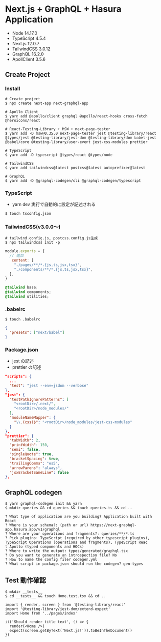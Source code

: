 # Next.js + GraphQL + Hasura Application

- Node 14.17.0
- TypeScript 4.5.4
- Next.js 12.0.7
- TailwindCSS 3.0.12
- GraphQL 16.2.0
- ApollClient 3.5.6

## Create Project

### Install

```shell
# Create project
$ npx create next-app next-graphql-app

# Apollo Client
$ yarn add @apollo/client graphql @apollo/react-hooks cross-fetch @heroicons/react

# React-Testing-Library + MSW + next-page-tester
$ yarn add -D msw@0.35.0 next-page-tester jest @testing-library/react @types/jest @testing-library/jest-dom @testing-library/dom babel-jest @babel/core @testing-library/user-event jest-css-modules prettier

# TypeScript
$ yarn add -D typescript @types/react @types/node

# TailwindCSS
$ yarn add tailwindcss@latest postcss@latest autoprefixer@latest

# GraphQL
$ yarn add -D @graphql-codegen/cli @graphql-codegen/typescript
```

### TypeScript

- yarn dev 実行で自動的に設定が記述される

```shell
$ touch tsconfig.json
```

### TailwindCSS(v3.0.0〜)

```shell
# tailwind.config.js, postcss.config.js生成
$ npx tailwindcss init -p
```

```js:tailwind.config.js
module.exports = {
  // 追加
   content: [
    "./pages/**/*.{js,ts,jsx,tsx}",
    "./components/**/*.{js,ts,jsx,tsx}",
  ],
}
```

```css:global.css
@tailwind base;
@tailwind components;
@tailwind utilities;
```

### .babelrc

```shell
$ touch .babelrc
```

```json
{
  "presets": ["next/babel"]
}
```

### Package.json

- jest の記述
- prettier の記述

```json
"scripts": {
  ...
  "test": "jest --env=jsdom --verbose"
},
"jest": {
  "testPathIgnorePatterns": [
    "<rootDir>/.next/",
    "<rootDir>/node_modules/"
  ],
  "moduleNameMapper": {
    "\\.(css)$": "<rootDir>/node_modules/jest-css-modules"
  }
},
"prettier": {
  "tabWidth": 2,
  "printWidth": 150,
  "semi": false,
  "singleQuote": true,
  "bracketSpacing": true,
  "trailingComma": "es5",
  "arrowParens": "always",
  "jsxBracketSameLine": false
},
```

## GraphQL codegen

```shell
$ yarn graphql-codegen init && yarn
$ mkdir queries && cd queries && touch queries.ts && cd ..
```

```shell:init
? What type of application are you building? Application built with React
? Where is your schema?: (path or url) https://next-graphql-app.hasura.app/v1/graphql
? Where are your operations and fragments?: queries/**/*.ts
? Pick plugins: TypeScript (required by other typescript plugins), TypeScript Operations (operations and fragments), TypeScript Reac
t Apollo (typed components and HOCs)
? Where to write the output: types/generated/graphql.tsx
? Do you want to generate an introspection file? No
? How to name the config file? codegen.yml
? What script in package.json should run the codegen? gen-types
```

## Test 動作確認

```shell
$ mkdir __tests__
$ cd __tests__ && touch Home.test.tsx && cd ..
```

```ts:__test__/Home.test.tsx
import { render, screen } from '@testing-library/react'
import '@testing-library/jest-dom/extend-expect'
import Home from '../pages/index'

it('Should render title text', () => {
  render(<Home />)
  expect(screen.getByText('Next.js!')).toBeInTheDocument()
})
```
